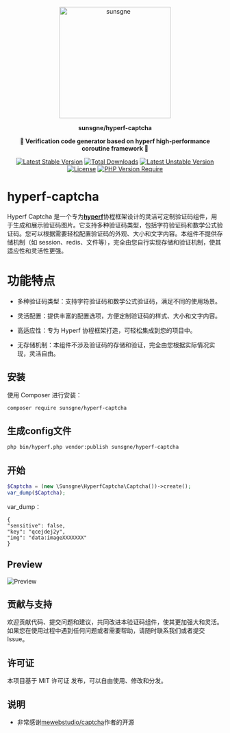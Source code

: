 
<p align="center">
  <img width="260px" src="https://cdn.nine1120.cn/logo-i.png" alt="sunsgne">
</p>

**<p align="center">sunsgne/hyperf-captcha</p>**

**<p align="center">🐬 Verification code generator based on hyperf high-performance coroutine framework 🐬</p>**

<div align="center">

[![Latest Stable Version](http://poser.pugx.org/sunsgne/hyperf-captcha/v)](https://packagist.org/packages/sunsgne/hyperf-captcha)
[![Total Downloads](http://poser.pugx.org/sunsgne/hyperf-captcha/downloads)](https://packagist.org/packages/sunsgne/hyperf-captcha)
[![Latest Unstable Version](http://poser.pugx.org/sunsgne/hyperf-captcha/v/unstable)](https://packagist.org/packages/sunsgne/hyperf-captcha)
[![License](http://poser.pugx.org/sunsgne/hyperf-captcha/license)](https://packagist.org/packages/sunsgne/hyperf-captcha)
[![PHP Version Require](http://poser.pugx.org/sunsgne/hyperf-captcha/require/php)](https://packagist.org/packages/sunsgne/hyperf-captcha)

</div>

# hyperf-captcha 
Hyperf Captcha 是一个专为[**hyperf**](https://github.com/hyperf/hyperf)协程框架设计的灵活可定制验证码组件，用于生成和展示验证码图片。它支持多种验证码类型，包括字符验证码和数学公式验证码。您可以根据需要轻松配置验证码的外观、大小和文字内容。本组件不提供存储机制（如 session、redis、文件等），完全由您自行实现存储和验证机制，使其适应性和灵活性更强。

# 功能特点
- 多种验证码类型：支持字符验证码和数学公式验证码，满足不同的使用场景。

- 灵活配置：提供丰富的配置选项，方便定制验证码的样式、大小和文字内容。

- 高适应性：专为 Hyperf 协程框架打造，可轻松集成到您的项目中。

- 无存储机制：本组件不涉及验证码的存储和验证，完全由您根据实际情况实现，灵活自由。


## 安装
使用 Composer 进行安装：
```bash
composer require sunsgne/hyperf-captcha
```
## 生成config文件
```bash
php bin/hyperf.php vendor:publish sunsgne/hyperf-captcha
```

## 开始
```php
$Captcha = (new \Sunsgne\HyperfCaptcha\Captcha())->create();
var_dump($Captcha);
```
var_dump：
```shell
{
"sensitive": false,
"key": "qcejdej2y",
"img": "data:imageXXXXXXX"
}
```

## Preview
![Preview](https://image.ibb.co/kZxMLm/image.png)

## 贡献与支持
欢迎贡献代码、提交问题和建议，共同改进本验证码组件，使其更加强大和灵活。如果您在使用过程中遇到任何问题或者需要帮助，请随时联系我们或者提交 Issue。

## 许可证
本项目基于 MIT 许可证 发布，可以自由使用、修改和分发。

## 说明
- 非常感谢[mewebstudio/captcha](https://github.com/mewebstudio/captcha)作者的开源
